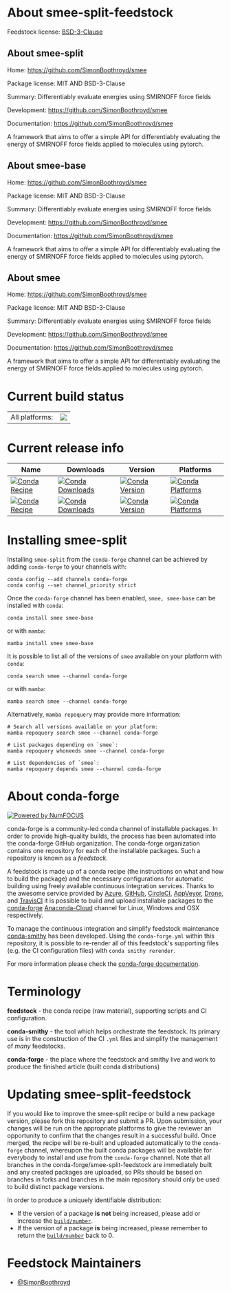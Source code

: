 About smee-split-feedstock
==========================

Feedstock license: [BSD-3-Clause](https://github.com/conda-forge/smee-feedstock/blob/main/LICENSE.txt)


About smee-split
----------------

Home: https://github.com/SimonBoothroyd/smee

Package license: MIT AND BSD-3-Clause

Summary: Differentiably evaluate energies using SMIRNOFF force fields

Development: https://github.com/SimonBoothroyd/smee

Documentation: https://github.com/SimonBoothroyd/smee

A framework that aims to offer a simple API for differentiably evaluating 
the energy of SMIRNOFF force fields applied to molecules using pytorch.


About smee-base
---------------

Home: https://github.com/SimonBoothroyd/smee

Package license: MIT AND BSD-3-Clause

Summary: Differentiably evaluate energies using SMIRNOFF force fields

Development: https://github.com/SimonBoothroyd/smee

Documentation: https://github.com/SimonBoothroyd/smee

A framework that aims to offer a simple API for differentiably evaluating
the energy of SMIRNOFF force fields applied to molecules using pytorch.


About smee
----------

Home: https://github.com/SimonBoothroyd/smee

Package license: MIT AND BSD-3-Clause

Summary: Differentiably evaluate energies using SMIRNOFF force fields

Development: https://github.com/SimonBoothroyd/smee

Documentation: https://github.com/SimonBoothroyd/smee

A framework that aims to offer a simple API for differentiably evaluating
the energy of SMIRNOFF force fields applied to molecules using pytorch.


Current build status
====================


<table><tr><td>All platforms:</td>
    <td>
      <a href="https://dev.azure.com/conda-forge/feedstock-builds/_build/latest?definitionId=20355&branchName=main">
        <img src="https://dev.azure.com/conda-forge/feedstock-builds/_apis/build/status/smee-feedstock?branchName=main">
      </a>
    </td>
  </tr>
</table>

Current release info
====================

| Name | Downloads | Version | Platforms |
| --- | --- | --- | --- |
| [![Conda Recipe](https://img.shields.io/badge/recipe-smee-green.svg)](https://anaconda.org/conda-forge/smee) | [![Conda Downloads](https://img.shields.io/conda/dn/conda-forge/smee.svg)](https://anaconda.org/conda-forge/smee) | [![Conda Version](https://img.shields.io/conda/vn/conda-forge/smee.svg)](https://anaconda.org/conda-forge/smee) | [![Conda Platforms](https://img.shields.io/conda/pn/conda-forge/smee.svg)](https://anaconda.org/conda-forge/smee) |
| [![Conda Recipe](https://img.shields.io/badge/recipe-smee--base-green.svg)](https://anaconda.org/conda-forge/smee-base) | [![Conda Downloads](https://img.shields.io/conda/dn/conda-forge/smee-base.svg)](https://anaconda.org/conda-forge/smee-base) | [![Conda Version](https://img.shields.io/conda/vn/conda-forge/smee-base.svg)](https://anaconda.org/conda-forge/smee-base) | [![Conda Platforms](https://img.shields.io/conda/pn/conda-forge/smee-base.svg)](https://anaconda.org/conda-forge/smee-base) |

Installing smee-split
=====================

Installing `smee-split` from the `conda-forge` channel can be achieved by adding `conda-forge` to your channels with:

```
conda config --add channels conda-forge
conda config --set channel_priority strict
```

Once the `conda-forge` channel has been enabled, `smee, smee-base` can be installed with `conda`:

```
conda install smee smee-base
```

or with `mamba`:

```
mamba install smee smee-base
```

It is possible to list all of the versions of `smee` available on your platform with `conda`:

```
conda search smee --channel conda-forge
```

or with `mamba`:

```
mamba search smee --channel conda-forge
```

Alternatively, `mamba repoquery` may provide more information:

```
# Search all versions available on your platform:
mamba repoquery search smee --channel conda-forge

# List packages depending on `smee`:
mamba repoquery whoneeds smee --channel conda-forge

# List dependencies of `smee`:
mamba repoquery depends smee --channel conda-forge
```


About conda-forge
=================

[![Powered by
NumFOCUS](https://img.shields.io/badge/powered%20by-NumFOCUS-orange.svg?style=flat&colorA=E1523D&colorB=007D8A)](https://numfocus.org)

conda-forge is a community-led conda channel of installable packages.
In order to provide high-quality builds, the process has been automated into the
conda-forge GitHub organization. The conda-forge organization contains one repository
for each of the installable packages. Such a repository is known as a *feedstock*.

A feedstock is made up of a conda recipe (the instructions on what and how to build
the package) and the necessary configurations for automatic building using freely
available continuous integration services. Thanks to the awesome service provided by
[Azure](https://azure.microsoft.com/en-us/services/devops/), [GitHub](https://github.com/),
[CircleCI](https://circleci.com/), [AppVeyor](https://www.appveyor.com/),
[Drone](https://cloud.drone.io/welcome), and [TravisCI](https://travis-ci.com/)
it is possible to build and upload installable packages to the
[conda-forge](https://anaconda.org/conda-forge) [Anaconda-Cloud](https://anaconda.org/)
channel for Linux, Windows and OSX respectively.

To manage the continuous integration and simplify feedstock maintenance
[conda-smithy](https://github.com/conda-forge/conda-smithy) has been developed.
Using the ``conda-forge.yml`` within this repository, it is possible to re-render all of
this feedstock's supporting files (e.g. the CI configuration files) with ``conda smithy rerender``.

For more information please check the [conda-forge documentation](https://conda-forge.org/docs/).

Terminology
===========

**feedstock** - the conda recipe (raw material), supporting scripts and CI configuration.

**conda-smithy** - the tool which helps orchestrate the feedstock.
                   Its primary use is in the construction of the CI ``.yml`` files
                   and simplify the management of *many* feedstocks.

**conda-forge** - the place where the feedstock and smithy live and work to
                  produce the finished article (built conda distributions)


Updating smee-split-feedstock
=============================

If you would like to improve the smee-split recipe or build a new
package version, please fork this repository and submit a PR. Upon submission,
your changes will be run on the appropriate platforms to give the reviewer an
opportunity to confirm that the changes result in a successful build. Once
merged, the recipe will be re-built and uploaded automatically to the
`conda-forge` channel, whereupon the built conda packages will be available for
everybody to install and use from the `conda-forge` channel.
Note that all branches in the conda-forge/smee-split-feedstock are
immediately built and any created packages are uploaded, so PRs should be based
on branches in forks and branches in the main repository should only be used to
build distinct package versions.

In order to produce a uniquely identifiable distribution:
 * If the version of a package **is not** being increased, please add or increase
   the [``build/number``](https://docs.conda.io/projects/conda-build/en/latest/resources/define-metadata.html#build-number-and-string).
 * If the version of a package **is** being increased, please remember to return
   the [``build/number``](https://docs.conda.io/projects/conda-build/en/latest/resources/define-metadata.html#build-number-and-string)
   back to 0.

Feedstock Maintainers
=====================

* [@SimonBoothroyd](https://github.com/SimonBoothroyd/)

